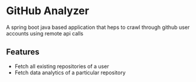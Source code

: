 # GitHub Analyzer

A spring boot java  based application that heps to crawl through github user accounts using remote api calls

## Features

- Fetch all existing repositories of a user
- Fetch data analytics of a particular repository
